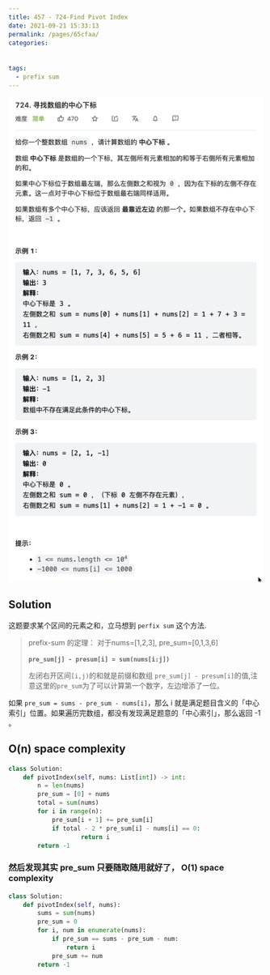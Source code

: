 ```yaml
---
title: 457 - 724-Find Pivot Index
date: 2021-09-21 15:33:13
permalink: /pages/65cfaa/
categories:
  

tags:
  - prefix sum
---
```


![](https://raw.githubusercontent.com/emmableu/image/master/202209111314871.png)


## Solution

这题要求某个区间的元素之和，立马想到 `perfix sum` 这个方法.

> prefix-sum 的定理： 对于nums=[1,2,3], pre_sum=[0,1,3,6]
>
>**`pre_sum[j] - presum[i] = sum(nums[i:j])`**  
>
>左闭右开区间`[i,j)`的和就是前缀和数组 `pre_sum[j] - presum[i]`的值,注意这里的`pre_sum`为了可以计算第一个数字，左边增添了一位。  

如果 `pre_sum = sums - pre_sum - nums[i]`，那么 i 就是满足题目含义的「中心索引」位置。如果遍历完数组，都没有发现满足题意的「中心索引」，那么返回 -1 。


## O(n) space complexity
```python
class Solution:
    def pivotIndex(self, nums: List[int]) -> int:
        n = len(nums)
        pre_sum = [0] + nums
        total = sum(nums)
        for i in range(n):
            pre_sum[i + 1] += pre_sum[i]
            if total - 2 * pre_sum[i] - nums[i] == 0:
                    return i
        return -1
```

### 然后发现其实 pre_sum 只要随取随用就好了， O(1) space complexity
```python
class Solution:
    def pivotIndex(self, nums):
        sums = sum(nums)
        pre_sum = 0
        for i, num in enumerate(nums):
            if pre_sum == sums - pre_sum - num:
                return i
            pre_sum += num
        return -1
```
